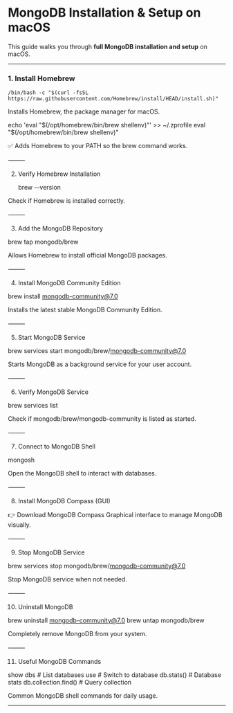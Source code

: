 
# MongoDB Installation & Setup on macOS

This guide walks you through **full MongoDB installation and setup** on macOS.

---

### 1. Install Homebrew


    /bin/bash -c "$(curl -fsSL https://raw.githubusercontent.com/Homebrew/install/HEAD/install.sh)"

Installs Homebrew, the package manager for macOS.

echo 'eval "$(/opt/homebrew/bin/brew shellenv)"' >> ~/.zprofile
eval "$(/opt/homebrew/bin/brew shellenv)"

✅ Adds Homebrew to your PATH so the brew command works.

⸻

2. Verify Homebrew Installation

   brew --version

Check if Homebrew is installed correctly.

⸻

3. Add the MongoDB Repository

brew tap mongodb/brew

Allows Homebrew to install official MongoDB packages.

⸻

4. Install MongoDB Community Edition

brew install mongodb-community@7.0

Installs the latest stable MongoDB Community Edition.

⸻

5. Start MongoDB Service

brew services start mongodb/brew/mongodb-community@7.0

Starts MongoDB as a background service for your user account.

⸻

6. Verify MongoDB Service

brew services list

Check if mongodb/brew/mongodb-community is listed as started.

⸻

7. Connect to MongoDB Shell

mongosh

Open the MongoDB shell to interact with databases.

⸻

8. Install MongoDB Compass (GUI)

👉 Download MongoDB Compass
Graphical interface to manage MongoDB visually.

⸻

9. Stop MongoDB Service

brew services stop mongodb/brew/mongodb-community@7.0

Stop MongoDB service when not needed.

⸻

10. Uninstall MongoDB

brew uninstall mongodb-community@7.0
brew untap mongodb/brew

Completely remove MongoDB from your system.

⸻

11. Useful MongoDB Commands

show dbs         # List databases
use <dbname>     # Switch to database
db.stats()       # Database stats
db.collection.find() # Query collection

Common MongoDB shell commands for daily usage.

---

```